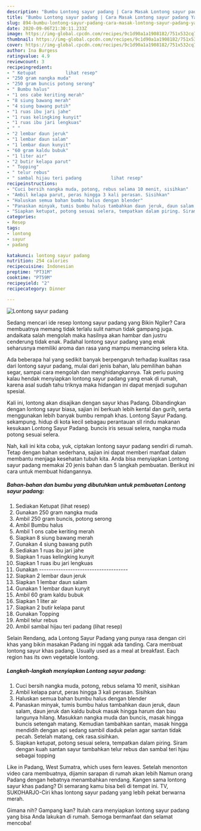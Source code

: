 ```yaml
---
description: "Bumbu Lontong sayur padang | Cara Masak Lontong sayur padang Yang Bisa Manjain Lidah"
title: "Bumbu Lontong sayur padang | Cara Masak Lontong sayur padang Yang Bisa Manjain Lidah"
slug: 894-bumbu-lontong-sayur-padang-cara-masak-lontong-sayur-padang-yang-bisa-manjain-lidah
date: 2020-09-06T21:30:11.233Z
image: https://img-global.cpcdn.com/recipes/9c1d90a1a1908182/751x532cq70/lontong-sayur-padang-foto-resep-utama.jpg
thumbnail: https://img-global.cpcdn.com/recipes/9c1d90a1a1908182/751x532cq70/lontong-sayur-padang-foto-resep-utama.jpg
cover: https://img-global.cpcdn.com/recipes/9c1d90a1a1908182/751x532cq70/lontong-sayur-padang-foto-resep-utama.jpg
author: Ina Burgess
ratingvalue: 4.9
reviewcount: 3
recipeingredient:
- " Ketupat           lihat resep"
- "250 gram nangka muda"
- "250 gram buncis potong serong"
- " Bumbu halus"
- "1 ons cabe keriting merah"
- "8 siung bawang merah"
- "4 siung bawang putih"
- "1 ruas ibu jari jahe"
- "1 ruas kelingking kunyit"
- "1 ruas ibu jari lengkuas"
- " "
- "2 lembar daun jeruk"
- "1 lembar daun salam"
- "1 lembar daun kunyit"
- "60 gram kaldu bubuk"
- "1 liter air"
- "2 butir kelapa parut"
- " Topping"
- " telur rebus"
- " sambal hijau teri padang           lihat resep"
recipeinstructions:
- "Cuci bersih nangka muda, potong, rebus selama 10 menit, sisihkan"
- "Ambil kelapa parut, peras hingga 3 kali perasan. Sisihkan"
- "Haluskan semua bahan bumbu halus dengan blender"
- "Panaskan minyak, tumis bumbu halus tambahkan daun jeruk, daun salam, daun jeruk dan kaldu bubuk masak hingga harum dan bau langunya hilang. Masukkan nangka muda dan buncis, masak hingga buncis setengah matang. Kemudian tambahkan santan, masak hingga mendidih dengan api sedang sambil diaduk pelan agar santan tidak pecah. Setelah matang, cek rasa.sisihkan."
- "Siapkan ketupat, potong sesuai selera, tempatkan dalam piring. Siram dengan kuah santan sayur tambahkan telur rebus dan sambal teri hjau sebagai topping"
categories:
- Resep
tags:
- lontong
- sayur
- padang

katakunci: lontong sayur padang 
nutrition: 254 calories
recipecuisine: Indonesian
preptime: "PT31M"
cooktime: "PT59M"
recipeyield: "2"
recipecategory: Dinner

---
```



![Lontong sayur padang](https://img-global.cpcdn.com/recipes/9c1d90a1a1908182/751x532cq70/lontong-sayur-padang-foto-resep-utama.jpg)

Sedang mencari ide resep lontong sayur padang yang Bikin Ngiler? Cara membuatnya memang tidak terlalu sulit namun tidak gampang juga. andaikata salah mengolah maka hasilnya akan hambar dan justru cenderung tidak enak. Padahal lontong sayur padang yang enak seharusnya memiliki aroma dan rasa yang mampu memancing selera kita.

Ada beberapa hal yang sedikit banyak berpengaruh terhadap kualitas rasa dari lontong sayur padang, mulai dari jenis bahan, lalu pemilihan bahan segar, sampai cara mengolah dan menghidangkannya. Tak perlu pusing kalau hendak menyiapkan lontong sayur padang yang enak di rumah, karena asal sudah tahu triknya maka hidangan ini dapat menjadi suguhan spesial.

Kali ini, lontong akan disajikan dengan sayur khas Padang. Dibandingkan dengan lontong sayur biasa, sajian ini berkuah lebih kental dan gurih, serta menggunakan lebih banyak bumbu rempah khas. Lontong Sayur Padang. sekampung. hidup di kota kecil sebagau perantauan sll rindu makanan kesukaan Lontong Sayur Padang. buncis iris sesuai selera, nangka muda potong sesuai selera.


Nah, kali ini kita coba, yuk, ciptakan lontong sayur padang sendiri di rumah. Tetap dengan bahan sederhana, sajian ini dapat memberi manfaat dalam membantu menjaga kesehatan tubuh kita. Anda bisa menyiapkan Lontong sayur padang memakai 20 jenis bahan dan 5 langkah pembuatan. Berikut ini cara untuk membuat hidangannya.

<!--inarticleads1-->

##### Bahan-bahan dan bumbu yang dibutuhkan untuk pembuatan Lontong sayur padang:

1. Sediakan  Ketupat           (lihat resep)
1. Gunakan 250 gram nangka muda
1. Ambil 250 gram buncis, potong serong
1. Ambil  Bumbu halus
1. Ambil 1 ons cabe keriting merah
1. Siapkan 8 siung bawang merah
1. Gunakan 4 siung bawang putih
1. Sediakan 1 ruas ibu jari jahe
1. Siapkan 1 ruas kelingking kunyit
1. Siapkan 1 ruas ibu jari lengkuas
1. Gunakan  -------------------------------------
1. Siapkan 2 lembar daun jeruk
1. Siapkan 1 lembar daun salam
1. Gunakan 1 lembar daun kunyit
1. Ambil 60 gram kaldu bubuk
1. Siapkan 1 liter air
1. Siapkan 2 butir kelapa parut
1. Gunakan  Topping
1. Ambil  telur rebus
1. Ambil  sambal hijau teri padang           (lihat resep)


Selain Rendang, ada Lontong Sayur Padang yang punya rasa dengan ciri khas yang bikin masakan Padang ini nggak ada tanding. Cara membuat lontong sayur khas padang. Usually used as a meal at breakfast. Each region has its own vegetable lontong. 

<!--inarticleads2-->

##### Langkah-langkah menyiapkan Lontong sayur padang:

1. Cuci bersih nangka muda, potong, rebus selama 10 menit, sisihkan
1. Ambil kelapa parut, peras hingga 3 kali perasan. Sisihkan
1. Haluskan semua bahan bumbu halus dengan blender
1. Panaskan minyak, tumis bumbu halus tambahkan daun jeruk, daun salam, daun jeruk dan kaldu bubuk masak hingga harum dan bau langunya hilang. Masukkan nangka muda dan buncis, masak hingga buncis setengah matang. Kemudian tambahkan santan, masak hingga mendidih dengan api sedang sambil diaduk pelan agar santan tidak pecah. Setelah matang, cek rasa.sisihkan.
1. Siapkan ketupat, potong sesuai selera, tempatkan dalam piring. Siram dengan kuah santan sayur tambahkan telur rebus dan sambal teri hjau sebagai topping


Like in Padang, West Sumatra, which uses fern leaves. Setelah menonton video cara membuatnya, dijamin sarapan di rumah akan lebih Namun orang Padang dengan hebatnya menambahkan rendang. Kangen sama lontong sayur khas padang? Di semarang kamu bisa beli di tempat ini. TV, SUKOHARJO-Ciri khas lontong sayur padang yang lebih pekat berwarna merah. 

Gimana nih? Gampang kan? Itulah cara menyiapkan lontong sayur padang yang bisa Anda lakukan di rumah. Semoga bermanfaat dan selamat mencoba!
